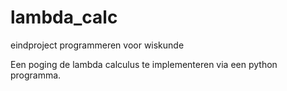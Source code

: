 # lambda_calc
eindproject programmeren voor wiskunde

Een poging de lambda calculus te implementeren via een python programma.

